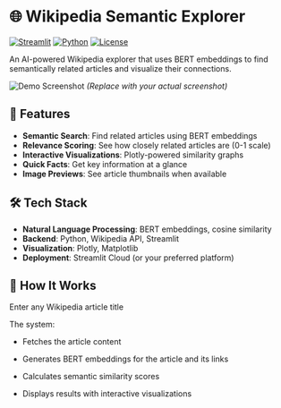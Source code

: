 # 🌐 Wikipedia Semantic Explorer

[![Streamlit](https://static.streamlit.io/badges/streamlit_badge_black_white.svg)](https://your-app-url.streamlit.app)
[![Python](https://img.shields.io/badge/Python-3.9+-blue.svg)](https://python.org)
[![License](https://img.shields.io/badge/License-MIT-green.svg)](LICENSE)

An AI-powered Wikipedia explorer that uses BERT embeddings to find semantically related articles and visualize their connections.

![Demo Screenshot](demo.png) *(Replace with your actual screenshot)*

## 🚀 Features

- **Semantic Search**: Find related articles using BERT embeddings
- **Relevance Scoring**: See how closely related articles are (0-1 scale)
- **Interactive Visualizations**: Plotly-powered similarity graphs
- **Quick Facts**: Get key information at a glance
- **Image Previews**: See article thumbnails when available

## 🛠️ Tech Stack

- **Natural Language Processing**: BERT embeddings, cosine similarity
- **Backend**: Python, Wikipedia API, Streamlit
- **Visualization**: Plotly, Matplotlib
- **Deployment**: Streamlit Cloud (or your preferred platform)

## 🎯 How It Works
Enter any Wikipedia article title

The system:

- Fetches the article content

- Generates BERT embeddings for the article and its links

- Calculates semantic similarity scores

- Displays results with interactive visualizations

